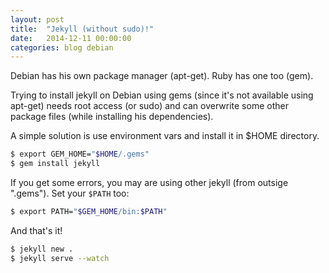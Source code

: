 ```yaml
---
layout: post
title:  "Jekyll (without sudo)!"
date:   2014-12-11 00:00:00
categories: blog debian
---
```


Debian has his own package manager (apt-get). Ruby has one too (gem).

Trying to install jekyll on Debian using gems (since it's not available using apt-get) needs root access (or sudo) and can overwrite some other package files (while installing his dependencies).

A simple solution is use environment vars and install it in $HOME directory.

``` bash
$ export GEM_HOME="$HOME/.gems"
$ gem install jekyll
```

If you get some errors, you may are using other jekyll (from outsige ".gems"). Set your `$PATH` too:

``` bash
$ export PATH="$GEM_HOME/bin:$PATH"
```

And that's it!

``` bash
$ jekyll new .
$ jekyll serve --watch
```
